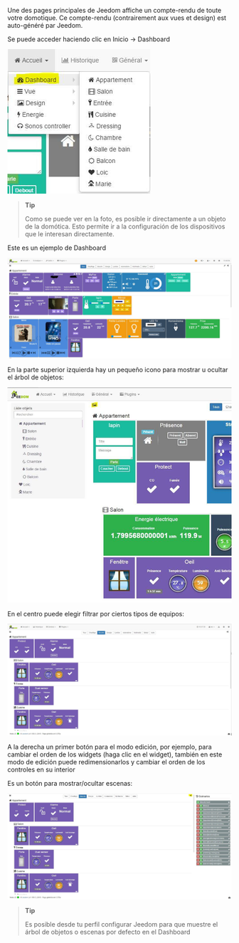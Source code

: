 Une des pages principales de Jeedom affiche un compte-rendu de toute votre domotique. Ce compte-rendu (contrairement aux vues et design) est auto-généré par Jeedom.

Se puede acceder haciendo clic en Inicio → Dashboard

![](../images/dashboard2.JPG)

> **Tip**
>
> Como se puede ver en la foto, es posible ir directamente a un objeto de la domótica. Esto permite ir a la configuración de los dispositivos que le interesan directamente.

Este es un ejemplo de Dashboard

![](../images/dashboard.JPG)

En la parte superior izquierda hay un pequeño icono para mostrar u ocultar el árbol de objetos:

![](../images/dashboard1.JPG)

En el centro puede elegir filtrar por ciertos tipos de equipos:

![](../images/dashboard3.JPG)

A la derecha un primer botón para el modo edición, por ejemplo, para cambiar el orden de los widgets (haga clic en el widget), también en este modo de edición puede redimensionarlos y cambiar el orden de los controles en su interior

Es un botón para mostrar/ocultar escenas:

![](../images/dashboard4.JPG)

> **Tip**
>
> Es posible desde tu perfil configurar Jeedom para que muestre el árbol de objetos o escenas por defecto en el Dashboard

